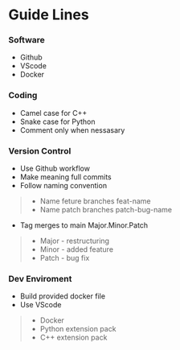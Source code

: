 # Guide Lines
### Software
- Github
- VScode
- Docker
### Coding
- Camel case for C++
- Snake case for Python
- Comment only when nessasary
### Version Control
- Use Github workflow
- Make meaning full commits
- Follow naming convention
> - Name feture branches feat-name
> - Name patch branches patch-bug-name
- Tag merges to main Major.Minor.Patch
> - Major - restructuring
> - Minor - added feature
> - Patch - bug fix
### Dev Enviroment
- Build provided docker file
- Use VScode
> - Docker
> - Python extension pack
> - C++ extension pack
